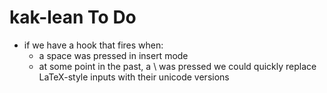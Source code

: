 # kak-lean To Do
- if we have a hook that fires when:
    - a space was pressed in insert mode
    - at some point in the past, a \ was pressed
  we could quickly replace LaTeX-style inputs with their unicode versions

